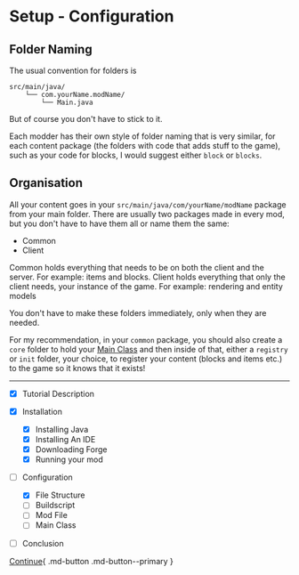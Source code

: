 # Setup - Configuration
## Folder Naming

The usual convention for folders is
```
src/main/java/
    └── com.yourName.modName/
        └── Main.java
```
But of course you don't have to stick to it.

Each modder has their own style of folder naming that is very similar, for each content package (the folders with code that adds stuff to the game), such as your code for blocks, I would suggest either `block` or `blocks`.

##  Organisation

All your content goes in your `src/main/java/com/yourName/modName` package from your main folder.
There are usually two packages made in every mod, but you don't have to have them all or name them the same:

- Common
- Client

Common holds everything that needs to be on both the client and the server. For example: items and blocks.
Client holds everything that only the client needs, your instance of the game. For example: rendering and entity models

You don't have to make these folders immediately, only when they are needed.

For my recommendation, in your `common` package, you should also create a `core` folder to hold your [Main Class](main-class.md) and then inside of that, either a `registry` or `init` folder, your choice, to register your content (blocks and items etc.) to the game so it knows that it exists!

---

- [x] Tutorial Description
- [x] Installation
    * [x] Installing Java
    * [x] Installing An IDE
    * [x] Downloading Forge
    * [x] Running your mod
- [ ] Configuration
    * [x] File Structure
    * [ ] Buildscript
    * [ ] Mod File
    * [ ] Main Class
- [ ] Conclusion


[Continue](buildscript.md){ .md-button .md-button--primary }